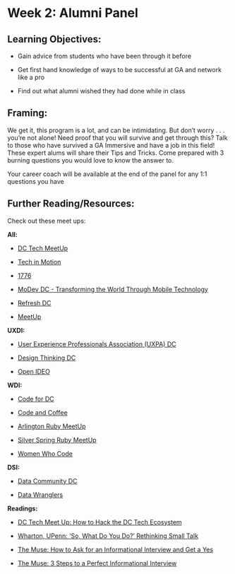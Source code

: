 # Week 2: Alumni Panel

## Learning Objectives:

* Gain advice from students who have been through it before

* Get first hand knowledge of ways to be successful at GA and network like a pro

* Find out what alumni wished they had done while in class

## Framing:

We get it, this program is a lot, and can be intimidating. But don’t worry . . . you’re not alone!  Need proof that you will survive and get through this? Talk to those who have survived a GA Immersive and have a job in this field! These expert alums will share their Tips and Tricks. Come prepared with 3 burning questions you would love to know the answer to.

Your career coach will be available at the end of the panel for any 1:1 questions you have

## Further Reading/Resources:

Check out these meet ups:

**All:**

- [DC Tech MeetUp](https://www.meetup.com/DC-Tech-Meetup/)

- [Tech in Motion](http://www.techinmotionevents.com/)

- [1776 ](http://www.1776.vc/events/)

- [MoDev DC - Transforming the World Through Mobile Technology](http://modev.com/)

- [Refresh DC](https://refresh-dc.org/)

- [MeetUp](http://www.meetup.com/find/)

**UXDI:**

- [User Experience Professionals Association (UXPA) DC](http://www.uxpadc.org/)

- [Design Thinking DC](http://www.meetup.com/Design-Thinking-DC/)

- [Open IDEO](http://www.meetup.com/OpenIDEO-DC/)

**WDI:**

- [Code for DC](http://www.meetup.com/Code-for-DC/)

- [Code and Coffee](http://www.meetup.com/NoVA-Code-Coffee/)

- [Arlington Ruby MeetUp ](http://www.meetup.com/Arlington-Ruby/)

- [Silver Spring Ruby MeetUp](http://www.meetup.com/United-Silver-Spring-Ruby/)

- [Women Who Code ](https://www.womenwhocode.com/dc)

**DSI:**

- [Data Community DC](https://www.meetup.com/Data-Community-DC/)

- [Data Wranglers](https://www.meetup.com/Data-Wranglers-DC/)

**Readings:**

- [DC Tech Meet Up: How to Hack the DC Tech Ecosystem](https://hackpad.com/How-to-Hack-the-DC-Tech-Ecosystem-EYfL7X7gepL)

- [Wharton, UPenn: ‘So, What Do You Do?’ Rethinking Small Talk](http://knowledge.wharton.upenn.edu/article/so-what-do-you-do-rethinking-small-talk/?utm_source=Sailthru&utm_medium=email&utm_campaign=%2A%20New%20BOTW%20Template%2011/8/15&utm_term=Sunday%20-%20Best%20of%20The%20Web)

- [The Muse: How to Ask for an Informational Interview and Get a Yes](https://www.themuse.com/advice/how-to-ask-for-an-informational-interview-and-get-a-yes)

- [The Muse: 3 Steps to a Perfect Informational Interview](https://www.themuse.com/advice/3-steps-to-a-perfect-informational-interview)
